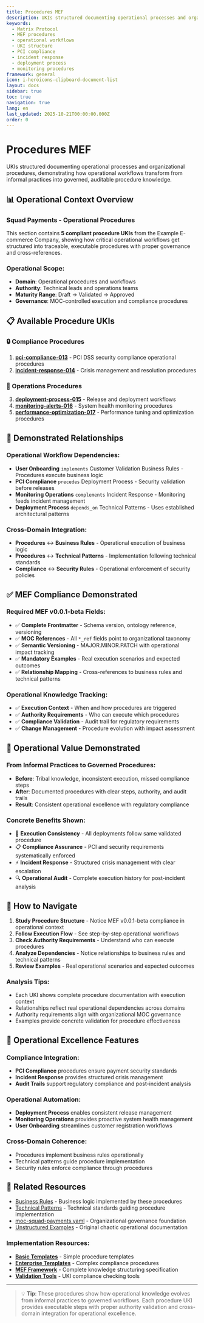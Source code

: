 ```yaml
---
title: Procedures MEF
description: UKIs structured documenting operational processes and organizational procedures
keywords:
  - Matrix Protocol
  - MEF procedures
  - operational workflows
  - UKI structure
  - PCI compliance
  - incident response
  - deployment process
  - monitoring procedures
framework: general
icon: i-heroicons-clipboard-document-list
layout: docs
sidebar: true
toc: true
navigation: true
lang: en
last_updated: 2025-10-21T00:00:00.000Z
order: 0
---
```

# Procedures MEF

UKIs structured documenting operational processes and organizational procedures, demonstrating how operational workflows transform from informal practices into governed, auditable procedure knowledge.

## 📊 Operational Context Overview

### Squad Payments - Operational Procedures

This section contains **5 compliant procedure UKIs** from the Example E-commerce Company, showing how critical operational workflows get structured into traceable, executable procedures with proper governance and cross-references.

### Operational Scope:
- **Domain**: Operational procedures and workflows
- **Authority**: Technical leads and operations teams
- **Maturity Range**: Draft → Validated → Approved
- **Governance**: MOC-controlled execution and compliance procedures

## 📋 Available Procedure UKIs

### 🔒 Compliance Procedures
1. **[pci-compliance-013](uki-pay-pci-compliance-013.yaml)** - PCI DSS security compliance operational procedures
2. **[incident-response-014](uki-pay-incident-response-014.yaml)** - Crisis management and resolution procedures

### 🚀 Operations Procedures
3. **[deployment-process-015](uki-pay-deployment-process-015.yaml)** - Release and deployment workflows
4. **[monitoring-alerts-016](uki-pay-monitoring-alerts-016.yaml)** - System health monitoring procedures
5. **[performance-optimization-017](uki-pay-performance-optimization-017.yaml)** - Performance tuning and optimization procedures

## 🔗 Demonstrated Relationships

### Operational Workflow Dependencies:
- **User Onboarding** `implements` Customer Validation Business Rules - Procedures execute business logic
- **PCI Compliance** `precedes` Deployment Process - Security validation before releases
- **Monitoring Operations** `complements` Incident Response - Monitoring feeds incident management
- **Deployment Process** `depends_on` Technical Patterns - Uses established architectural patterns

### Cross-Domain Integration:
- **Procedures** ↔ **Business Rules** - Operational execution of business logic
- **Procedures** ↔ **Technical Patterns** - Implementation following technical standards
- **Compliance** ↔ **Security Rules** - Operational enforcement of security policies

## ✅ MEF Compliance Demonstrated

### Required MEF v0.0.1-beta Fields:
- ✅ **Complete Frontmatter** - Schema version, ontology reference, versioning
- ✅ **MOC References** - All `*_ref` fields point to organizational taxonomy
- ✅ **Semantic Versioning** - MAJOR.MINOR.PATCH with operational impact tracking
- ✅ **Mandatory Examples** - Real execution scenarios and expected outcomes
- ✅ **Relationship Mapping** - Cross-references to business rules and technical patterns

### Operational Knowledge Tracking:
- ✅ **Execution Context** - When and how procedures are triggered
- ✅ **Authority Requirements** - Who can execute which procedures
- ✅ **Compliance Validation** - Audit trail for regulatory requirements
- ✅ **Change Management** - Procedure evolution with impact assessment

## 🎯 Operational Value Demonstrated

### From Informal Practices to Governed Procedures:
- **Before**: Tribal knowledge, inconsistent execution, missed compliance steps
- **After**: Documented procedures with clear steps, authority, and audit trails
- **Result**: Consistent operational excellence with regulatory compliance

### Concrete Benefits Shown:
- 🎯 **Execution Consistency** - All deployments follow same validated procedure
- 📋 **Compliance Assurance** - PCI and security requirements systematically enforced
- ⚡ **Incident Response** - Structured crisis management with clear escalation
- 🔍 **Operational Audit** - Complete execution history for post-incident analysis

## 🎯 How to Navigate

1. **Study Procedure Structure** - Notice MEF v0.0.1-beta compliance in operational context
2. **Follow Execution Flow** - See step-by-step operational workflows
3. **Check Authority Requirements** - Understand who can execute procedures
4. **Analyze Dependencies** - Notice relationships to business rules and technical patterns
5. **Review Examples** - Real operational scenarios and expected outcomes

### Analysis Tips:
- Each UKI shows complete procedure documentation with execution context
- Relationships reflect real operational dependencies across domains
- Authority requirements align with organizational MOC governance
- Examples provide concrete validation for procedure effectiveness

## 🎯 Operational Excellence Features

### Compliance Integration:
- **PCI Compliance** procedures ensure payment security standards
- **Incident Response** provides structured crisis management
- **Audit Trails** support regulatory compliance and post-incident analysis

### Operational Automation:
- **Deployment Process** enables consistent release management
- **Monitoring Operations** provides proactive system health management
- **User Onboarding** streamlines customer registration workflows

### Cross-Domain Coherence:
- Procedures implement business rules operationally
- Technical patterns guide procedure implementation
- Security rules enforce compliance through procedures

## 📖 Related Resources

- [Business Rules](../business-rules/) - Business logic implemented by these procedures
- [Technical Patterns](../technical-patterns/) - Technical standards guiding procedure implementation
- [moc-squad-payments.yaml](../../moc-squad-payments) - Organizational governance foundation
- [Unstructured Examples](../../unstructured/) - Original chaotic operational documentation

### Implementation Resources:
- **[Basic Templates](../../../../manual/templates/basic/)** - Simple procedure templates
- **[Enterprise Templates](../../../../manual/templates/enterprise/)** - Complex compliance procedures
- **[MEF Framework](../../../../frameworks/mef/)** - Complete knowledge structuring specification
- **[Validation Tools](../../../../manual/tools/)** - UKI compliance checking tools

---

> 💡 **Tip**: These procedures show how operational knowledge evolves from informal practices to governed workflows. Each procedure UKI provides executable steps with proper authority validation and cross-domain integration for operational excellence.